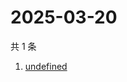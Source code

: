 # 2025-03-20

共 1 条

<!-- BEGIN -->
<!-- 最后更新时间 Thu Mar 20 2025 12:37:25 GMT+0800 (China Standard Time) -->

1. [undefined](https://www.zhihu.com/search?q=undefined)

<!-- END -->
